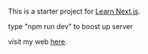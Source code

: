 This is a starter project for [Learn Next.js](https://nextjs.org/learn).

type "npm run dev" to boost up server

visit my web [here](https://my-web-page-git-main-zextasilver.vercel.app/).
